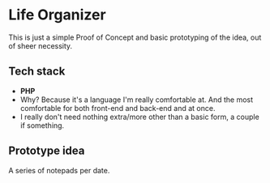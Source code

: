 # Life Organizer #

This is just a simple Proof of Concept and basic prototyping of the idea, out of sheer necessity.

## Tech stack

- **PHP**
 - Why? Because it's a language I'm really comfortable at. And the most comfortable for both front-end and back-end and at once.
 - I really don't need nothing extra/more other than a basic form, a couple if something.

## Prototype idea

A series of notepads per date.
